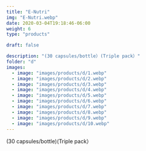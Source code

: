 ```yaml
---
title: "E-Nutri"
img: "E-Nutri.webp"
date: 2020-03-04T19:18:46-06:00
weight: 6
type: "products"

draft: false

description: "(30 capsules/bottle）(Triple pack）"
folder: "d"
images:
  - image: "images/products/d/1.webp"
  - image: "images/products/d/2.webp"
  - image: "images/products/d/3.webp"
  - image: "images/products/d/4.webp"
  - image: "images/products/d/5.webp"
  - image: "images/products/d/6.webp"
  - image: "images/products/d/7.webp"
  - image: "images/products/d/8.webp"
  - image: "images/products/d/9.webp"
  - image: "images/products/d/10.webp"
---
```


(30 capsules/bottle)(Triple pack）
